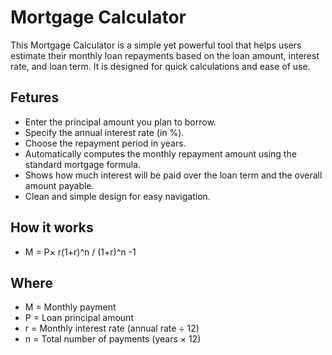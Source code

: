 # Mortgage Calculator

This Mortgage Calculator is a simple yet powerful tool that helps users estimate their monthly loan repayments based on the loan amount, interest rate, and loan term. It is designed for quick calculations and ease of use.

## Fetures

- Enter the principal amount you plan to borrow.
- Specify the annual interest rate (in %).
- Choose the repayment period in years.
- Automatically computes the monthly repayment amount using the standard mortgage formula.
- Shows how much interest will be paid over the loan term and the overall amount payable.
- Clean and simple design for easy navigation.

## How it works

- M = P× r(1+r)^n / (1+r)^n -1

## Where

- M = Monthly payment
- P = Loan principal amount
- r = Monthly interest rate (annual rate ÷ 12)
- n = Total number of payments (years × 12)

 
​
